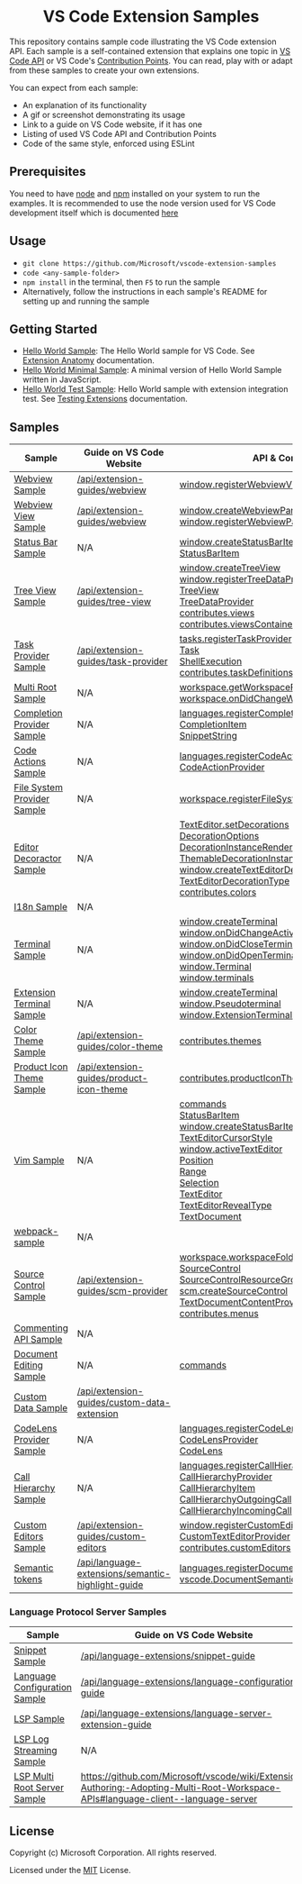 <h1 align="center">
VS Code Extension Samples
</h1>

This repository contains sample code illustrating the VS Code extension API. Each sample is a self-contained extension that explains one topic in [VS Code API](https://code.visualstudio.com/api/references/vscode-api) or VS Code's [Contribution Points](https://code.visualstudio.com/api/references/contribution-points). You can read, play with or adapt from these samples to create your own extensions.

You can expect from each sample:
- An explanation of its functionality
- A gif or screenshot demonstrating its usage
- Link to a guide on VS Code website, if it has one
- Listing of used VS Code API and Contribution Points
- Code of the same style, enforced using ESLint

## Prerequisites

You need to have [node](https://nodejs.org/en/) and [npm](https://nodejs.org/en/) installed on your system to run the examples. It is recommended to use the node version used for VS Code development itself which is documented [here](https://github.com/Microsoft/vscode/wiki/How-to-Contribute#prerequisites)

## Usage

- `git clone https://github.com/Microsoft/vscode-extension-samples`
- `code <any-sample-folder>`
- `npm install` in the terminal, then `F5` to run the sample
- Alternatively, follow the instructions in each sample's README for setting up and running the sample

## Getting Started

- [Hello World Sample](helloworld-sample): The Hello World sample for VS Code. See [Extension Anatomy](https://code.visualstudio.com/api/get-started/extension-anatomy) documentation.
- [Hello World Minimal Sample](helloworld-minimal-sample): A minimal version of Hello World Sample written in JavaScript.
- [Hello World Test Sample](helloworld-test-sample): Hello World sample with extension integration test. See [Testing Extensions](https://code.visualstudio.com/api/working-with-extensions/testing-extension) documentation.

## Samples

<!-- SAMPLES_BEGIN -->
| Sample | Guide on VS Code Website | API & Contribution |
| ------ | ----- | --- |
| [Webview Sample](https://github.com/Microsoft/vscode-extension-samples/tree/master/webview-sample) | [/api/extension-guides/webview](https://code.visualstudio.com/api/extension-guides/webview) | [window.registerWebviewViewProvider](https://code.visualstudio.com/api/references/vscode-api#window.registerWebviewViewProvider) |
| [Webview View Sample](https://github.com/Microsoft/vscode-extension-samples/tree/master/webview-view-sample) | [/api/extension-guides/webview](https://code.visualstudio.com/api/extension-guides/webview) | [window.createWebviewPanel](https://code.visualstudio.com/api/references/vscode-api#window.createWebviewPanel)<br>[window.registerWebviewPanelSerializer](https://code.visualstudio.com/api/references/vscode-api#window.registerWebviewPanelSerializer) |
| [Status Bar Sample](https://github.com/Microsoft/vscode-extension-samples/tree/master/statusbar-sample) | N/A | [window.createStatusBarItem](https://code.visualstudio.com/api/references/vscode-api#window.createStatusBarItem)<br>[StatusBarItem](https://code.visualstudio.com/api/references/vscode-api#StatusBarItem) |
| [Tree View Sample](https://github.com/Microsoft/vscode-extension-samples/tree/master/tree-view-sample) | [/api/extension-guides/tree-view](https://code.visualstudio.com/api/extension-guides/tree-view) | [window.createTreeView](https://code.visualstudio.com/api/references/vscode-api#window.createTreeView)<br>[window.registerTreeDataProvider](https://code.visualstudio.com/api/references/vscode-api#window.registerTreeDataProvider)<br>[TreeView](https://code.visualstudio.com/api/references/vscode-api#TreeView)<br>[TreeDataProvider](https://code.visualstudio.com/api/references/vscode-api#TreeDataProvider)<br>[contributes.views](https://code.visualstudio.com/api/references/contribution-points#contributes.views)<br>[contributes.viewsContainers](https://code.visualstudio.com/api/references/contribution-points#contributes.viewsContainers) |
| [Task Provider Sample](https://github.com/Microsoft/vscode-extension-samples/tree/master/task-provider-sample) | [/api/extension-guides/task-provider](https://code.visualstudio.com/api/extension-guides/task-provider) | [tasks.registerTaskProvider](https://code.visualstudio.com/api/references/vscode-api#tasks.registerTaskProvider)<br>[Task](https://code.visualstudio.com/api/references/vscode-api#Task)<br>[ShellExecution](https://code.visualstudio.com/api/references/vscode-api#ShellExecution)<br>[contributes.taskDefinitions](https://code.visualstudio.com/api/references/contribution-points#contributes.taskDefinitions) |
| [Multi Root Sample](https://github.com/Microsoft/vscode-extension-samples/tree/master/basic-multi-root-sample) | N/A | [workspace.getWorkspaceFolder](https://code.visualstudio.com/api/references/vscode-api#workspace.getWorkspaceFolder)<br>[workspace.onDidChangeWorkspaceFolders](https://code.visualstudio.com/api/references/vscode-api#workspace.onDidChangeWorkspaceFolders) |
| [Completion Provider Sample](https://github.com/Microsoft/vscode-extension-samples/tree/master/completions-sample) | N/A | [languages.registerCompletionItemProvider](https://code.visualstudio.com/api/references/vscode-api#languages.registerCompletionItemProvider)<br>[CompletionItem](https://code.visualstudio.com/api/references/vscode-api#CompletionItem)<br>[SnippetString](https://code.visualstudio.com/api/references/vscode-api#SnippetString) |
| [Code Actions Sample](https://github.com/Microsoft/vscode-extension-samples/tree/master/code-actions-sample) | N/A | [languages.registerCodeActionsProvider](https://code.visualstudio.com/api/references/vscode-api#languages.registerCodeActionsProvider)<br>[CodeActionProvider](https://code.visualstudio.com/api/references/vscode-api#CodeActionProvider) |
| [File System Provider Sample](https://github.com/Microsoft/vscode-extension-samples/tree/master/fsprovider-sample) | N/A | [workspace.registerFileSystemProvider](https://code.visualstudio.com/api/references/vscode-api#workspace.registerFileSystemProvider) |
| [Editor Decoractor Sample](https://github.com/Microsoft/vscode-extension-samples/tree/master/decorator-sample) | N/A | [TextEditor.setDecorations](https://code.visualstudio.com/api/references/vscode-api#TextEditor.setDecorations)<br>[DecorationOptions](https://code.visualstudio.com/api/references/vscode-api#DecorationOptions)<br>[DecorationInstanceRenderOptions](https://code.visualstudio.com/api/references/vscode-api#DecorationInstanceRenderOptions)<br>[ThemableDecorationInstanceRenderOptions](https://code.visualstudio.com/api/references/vscode-api#ThemableDecorationInstanceRenderOptions)<br>[window.createTextEditorDecorationType](https://code.visualstudio.com/api/references/vscode-api#window.createTextEditorDecorationType)<br>[TextEditorDecorationType](https://code.visualstudio.com/api/references/vscode-api#TextEditorDecorationType)<br>[contributes.colors](https://code.visualstudio.com/api/references/contribution-points#contributes.colors) |
| [I18n Sample](https://github.com/Microsoft/vscode-extension-samples/tree/master/i18n-sample) | N/A |  |
| [Terminal Sample](https://github.com/Microsoft/vscode-extension-samples/tree/master/terminal-sample) | N/A | [window.createTerminal](https://code.visualstudio.com/api/references/vscode-api#window.createTerminal)<br>[window.onDidChangeActiveTerminal](https://code.visualstudio.com/api/references/vscode-api#window.onDidChangeActiveTerminal)<br>[window.onDidCloseTerminal](https://code.visualstudio.com/api/references/vscode-api#window.onDidCloseTerminal)<br>[window.onDidOpenTerminal](https://code.visualstudio.com/api/references/vscode-api#window.onDidOpenTerminal)<br>[window.Terminal](https://code.visualstudio.com/api/references/vscode-api#window.Terminal)<br>[window.terminals](https://code.visualstudio.com/api/references/vscode-api#window.terminals) |
| [Extension Terminal Sample](https://github.com/Microsoft/vscode-extension-samples/tree/master/extension-terminal-sample) | N/A | [window.createTerminal](https://code.visualstudio.com/api/references/vscode-api#window.createTerminal)<br>[window.Pseudoterminal](https://code.visualstudio.com/api/references/vscode-api#window.Pseudoterminal)<br>[window.ExtensionTerminalOptions](https://code.visualstudio.com/api/references/vscode-api#window.ExtensionTerminalOptions) |
| [Color Theme Sample](https://github.com/Microsoft/vscode-extension-samples/tree/master/theme-sample) | [/api/extension-guides/color-theme](https://code.visualstudio.com/api/extension-guides/color-theme) | [contributes.themes](https://code.visualstudio.com/api/references/contribution-points#contributes.themes) |
| [Product Icon Theme Sample](https://github.com/Microsoft/vscode-extension-samples/tree/master/theme-sample) | [/api/extension-guides/product-icon-theme](https://code.visualstudio.com/api/extension-guides/product-icon-theme) | [contributes.productIconThemes](https://code.visualstudio.com/api/references/contribution-points#contributes.productIconThemes) |
| [Vim Sample](https://github.com/Microsoft/vscode-extension-samples/tree/master/vim-sample) | N/A | [commands](https://code.visualstudio.com/api/references/vscode-api#commands)<br>[StatusBarItem](https://code.visualstudio.com/api/references/vscode-api#StatusBarItem)<br>[window.createStatusBarItem](https://code.visualstudio.com/api/references/vscode-api#window.createStatusBarItem)<br>[TextEditorCursorStyle](https://code.visualstudio.com/api/references/vscode-api#TextEditorCursorStyle)<br>[window.activeTextEditor](https://code.visualstudio.com/api/references/vscode-api#window.activeTextEditor)<br>[Position](https://code.visualstudio.com/api/references/vscode-api#Position)<br>[Range](https://code.visualstudio.com/api/references/vscode-api#Range)<br>[Selection](https://code.visualstudio.com/api/references/vscode-api#Selection)<br>[TextEditor](https://code.visualstudio.com/api/references/vscode-api#TextEditor)<br>[TextEditorRevealType](https://code.visualstudio.com/api/references/vscode-api#TextEditorRevealType)<br>[TextDocument](https://code.visualstudio.com/api/references/vscode-api#TextDocument) |
| [webpack-sample](https://github.com/Microsoft/vscode-extension-samples/tree/master/webpack-sample) | N/A |  |
| [Source Control Sample](https://github.com/Microsoft/vscode-extension-samples/tree/master/source-control-sample) | [/api/extension-guides/scm-provider](https://code.visualstudio.com/api/extension-guides/scm-provider) | [workspace.workspaceFolders](https://code.visualstudio.com/api/references/vscode-api#workspace.workspaceFolders)<br>[SourceControl](https://code.visualstudio.com/api/references/vscode-api#SourceControl)<br>[SourceControlResourceGroup](https://code.visualstudio.com/api/references/vscode-api#SourceControlResourceGroup)<br>[scm.createSourceControl](https://code.visualstudio.com/api/references/vscode-api#scm.createSourceControl)<br>[TextDocumentContentProvider](https://code.visualstudio.com/api/references/vscode-api#TextDocumentContentProvider)<br>[contributes.menus](https://code.visualstudio.com/api/references/contribution-points#contributes.menus) |
| [Commenting API Sample](https://github.com/Microsoft/vscode-extension-samples/tree/master/comment-sample) | N/A |  |
| [Document Editing Sample](https://github.com/Microsoft/vscode-extension-samples/tree/master/document-editing-sample) | N/A | [commands](https://code.visualstudio.com/api/references/vscode-api#commands) |
| [Custom Data Sample](https://github.com/Microsoft/vscode-extension-samples/tree/master/custom-data-sample) | [/api/extension-guides/custom-data-extension](https://code.visualstudio.com/api/extension-guides/custom-data-extension) |  |
| [CodeLens Provider Sample](https://github.com/Microsoft/vscode-extension-samples/tree/master/codelens-sample) | N/A | [languages.registerCodeLensProvider](https://code.visualstudio.com/api/references/vscode-api#languages.registerCodeLensProvider)<br>[CodeLensProvider](https://code.visualstudio.com/api/references/vscode-api#CodeLensProvider)<br>[CodeLens](https://code.visualstudio.com/api/references/vscode-api#CodeLens) |
| [Call Hierarchy Sample](https://github.com/Microsoft/vscode-extension-samples/tree/master/call-hierarchy-sample) | N/A | [languages.registerCallHierarchyProvider](https://code.visualstudio.com/api/references/vscode-api#languages.registerCallHierarchyProvider)<br>[CallHierarchyProvider](https://code.visualstudio.com/api/references/vscode-api#CallHierarchyProvider)<br>[CallHierarchyItem](https://code.visualstudio.com/api/references/vscode-api#CallHierarchyItem)<br>[CallHierarchyOutgoingCall](https://code.visualstudio.com/api/references/vscode-api#CallHierarchyOutgoingCall)<br>[CallHierarchyIncomingCall](https://code.visualstudio.com/api/references/vscode-api#CallHierarchyIncomingCall) |
| [Custom Editors Sample](https://github.com/Microsoft/vscode-extension-samples/tree/master/custom-editor-sample) | [/api/extension-guides/custom-editors](https://code.visualstudio.com/api/extension-guides/custom-editors) | [window.registerCustomEditorProvider](https://code.visualstudio.com/api/references/vscode-api#window.registerCustomEditorProvider)<br>[CustomTextEditorProvider](https://code.visualstudio.com/api/references/vscode-api#CustomTextEditorProvider)<br>[contributes.customEditors](https://code.visualstudio.com/api/references/contribution-points#contributes.customEditors) |
| [Semantic tokens](https://github.com/Microsoft/vscode-extension-samples/tree/master/semantic-tokens-sample) | [/api/language-extensions/semantic-highlight-guide](https://code.visualstudio.com/api/language-extensions/semantic-highlight-guide) | [languages.registerDocumentSemanticTokensProvider](https://code.visualstudio.com/api/references/vscode-api#languages.registerDocumentSemanticTokensProvider)<br>[vscode.DocumentSemanticTokensProvider](https://code.visualstudio.com/api/references/vscode-api#vscode.DocumentSemanticTokensProvider) |
<!-- SAMPLES_END -->

### Language Protocol Server Samples

<!-- LSP_SAMPLES_BEGIN -->
| Sample | Guide on VS Code Website | API & Contribution |
| ------ | ----- | --- |
| [Snippet Sample](https://github.com/Microsoft/vscode-extension-samples/tree/master/snippet-sample) | [/api/language-extensions/snippet-guide](https://code.visualstudio.com/api/language-extensions/snippet-guide) | [contributes.snippets](https://code.visualstudio.com/api/references/contribution-points#contributes.snippets) |
| [Language Configuration Sample](https://github.com/Microsoft/vscode-extension-samples/tree/master/language-configuration-sample) | [/api/language-extensions/language-configuration-guide](https://code.visualstudio.com/api/language-extensions/language-configuration-guide) | [contributes.languages](https://code.visualstudio.com/api/references/contribution-points#contributes.languages) |
| [LSP Sample](https://github.com/Microsoft/vscode-extension-samples/tree/master/lsp-sample) | [/api/language-extensions/language-server-extension-guide](https://code.visualstudio.com/api/language-extensions/language-server-extension-guide) |  |
| [LSP Log Streaming Sample](https://github.com/Microsoft/vscode-extension-samples/tree/master/lsp-log-streaming-sample) | N/A |  |
| [LSP Multi Root Server Sample](https://github.com/Microsoft/vscode-extension-samples/tree/master/lsp-multi-server-sample) | https://github.com/Microsoft/vscode/wiki/Extension-Authoring:-Adopting-Multi-Root-Workspace-APIs#language-client--language-server |  |
<!-- LSP_SAMPLES_END -->

## License

Copyright (c) Microsoft Corporation. All rights reserved.

Licensed under the [MIT](https://github.com/Microsoft/vscode-extension-samples/blob/ext-docs/LICENSE) License.
